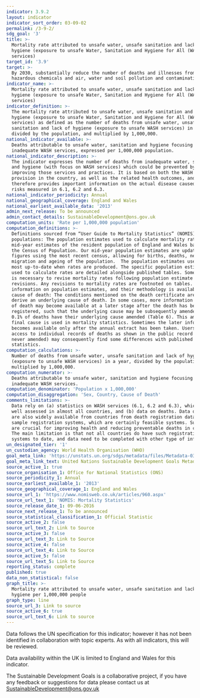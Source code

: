 ```yaml
---
indicator: 3.9.2
layout: indicator
indicator_sort_order: 03-09-02
permalink: /3-9-2/
sdg_goal: '3'
title: >-
  Mortality rate attributed to unsafe water, unsafe sanitation and lack of
  hygiene (exposure to unsafe Water, Sanitation and Hygiene for All (WASH)
  services)
target_id: '3.9'
target: >-
  By 2030, substantially reduce the number of deaths and illnesses from
  hazardous chemicals and air, water and soil pollution and contamination
indicator_name: >-
  Mortality rate attributed to unsafe water, unsafe sanitation and lack of
  hygiene (exposure to unsafe Water, Sanitation and Hygiene for All (WASH)
  services)
indicator_definition: >-
  The mortality rate attributed to unsafe water, unsafe sanitation and lack of
  hygiene (exposure to unsafe Water, Sanitation and Hygiene for All (WASH)
  services) as defined as the number of deaths from unsafe water, unsafe
  sanitation and lack of hygiene (exposure to unsafe WASH services) in a year,
  divided by the population, and multiplied by 1,000,000.
national_indicator_available: >-
  Deaths attributable to unsafe water, sanitation and hygiene focusing on
  inadequate WASH services, expressed per 1,000,000 population.
national_indicator_description: >-
  The indicator expresses the number of deaths from inadequate water, sanitation
  and hygiene (with focus on WASH services) which could be prevented by
  improving those services and practices. It is based on both the WASH service
  provision in the country, as well as the related health outcomes, and
  therefore provides important information on the actual disease caused by the
  risks measured in 6.1, 6.2 and 6.3.
national_indicator_periodicity: Annual
national_geographical_coverage: England and Wales
national_earliest_available_data: '2013'
admin_next_release: To be announced
admin_contact_details: SustainableDevelopment@ons.gov.uk
computation_units: 'Rate per 1,000,000 population'
computation_definitions: >-
  Definitions sourced from “User Guide to Mortality Statistics” (NOMIS). Base
  populations: The population estimates used to calculate mortality rates are
  mid-year estimates of the resident population of England and Wales based on
  the Census of Population. Our mid-year population estimates are updated
  figures using the most recent census, allowing for births, deaths, net
  migration and ageing of the population.  The population estimates used are the
  most up-to-date when rates are produced. The specific population estimates
  used to calculate rates are detailed alongside published tables. Sometimes it
  is necessary to revise mortality rates following population estimate
  revisions. Any revisions to mortality rates are footnoted on tables. Further
  information on population estimates, and their methodology is available. Final
  cause of death: The conditions mentioned on the death certificate are used to
  derive an underlying cause of death. In some cases, more information on cause
  of death may become available at a later stage after the death has been
  registered, such that the underlying cause may be subsequently amended. Around
  0.1% of deaths have their underlying cause amended (Table 6). This amended or
  final cause is used in mortality statistics. Sometimes the later information
  becomes available only after the annual extract has been taken. Users with
  access to individual records of deaths as shown in the public record (which is
  never amended) may consequently find some differences with published
  statistics.
computation_calculations: >-
  Number of deaths from unsafe water, unsafe sanitation and lack of hygiene
  (exposure to unsafe WASH services) in a year, divided by the population, and
  multiplied by 1,000,000.
computation_numerator: >-
  Deaths attributable to unsafe water, sanitation and hygiene focusing on
  inadequate WASH services.
computation_denominator: 'Population x 1,000,000'
computation_disaggregation: 'Sex, Country, Cause of Death'
comments_limitations: >-
  Data rely on (a) statistics on WASH services (6.1, 6.2 and 6.3), which are
  well assessed in almost all countries, and (b) data on deaths. Data on deaths
  are also widely available from countries from death registration data or
  sample registration systems, which are certainly feasible systems. Such data
  are crucial for improving health and reducing preventable deaths in countries.
  The main limitation is that not all countries do have such registration
  systems to date, and data need to be completed with other type of information.
un_designated_tier: '1'
un_custodian_agency: World Health Organisation (WHO)
goal_meta_link: 'https://unstats.un.org/sdgs/metadata/files/Metadata-03-09-02.pdf'
goal_meta_link_text: United Nations Sustainable Development Goals Metadata (PDF 214 KB)
source_active_1: true
source_organisation_1: Office for National Statistics (ONS)
source_periodicity_1: Annual
source_earliest_available_1: '2013'
source_geographical_coverage_1: England and Wales
source_url_1: 'https://www.nomisweb.co.uk/articles/960.aspx'
source_url_text_1: 'NOMIS: Mortality Statistics'
source_release_date_1: 09-06-2016
source_next_release_1: To be announced
source_statistical_classification_1: Official Statistic
source_active_2: false
source_url_text_2: Link to Source
source_active_3: false
source_url_text_3: Link to Source
source_active_4: false
source_url_text_4: Link to Source
source_active_5: false
source_url_text_5: Link to Source
reporting_status: complete
published: true
data_non_statistical: false
graph_title: >-
  Mortality rate attributed to unsafe water, unsafe sanitation and lack of
  hygiene per 1,000,000 people
graph_type: line
source_url_3: Link to source
source_active_6: true
source_url_text_6: Link to source
---
```

Data follows the UN specification for this indicator; however it has not been identified in collaboration with topic experts. As with all indicators, this will be reviewed.
  
Data availability within the UK is limited to England and Wales for this indicator.
  
The Sustainable Development Goals is a collaborative project, if you have any feedback or suggestions for data please contact us at <SustainableDevelopment@ons.gov.uk>
